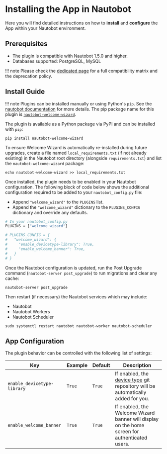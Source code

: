 # Installing the App in Nautobot

Here you will find detailed instructions on how to **install** and **configure** the App within your Nautobot environment.

## Prerequisites

- The plugin is compatible with Nautobot 1.5.0 and higher.
- Databases supported: PostgreSQL, MySQL

!!! note
    Please check the [dedicated page](compatibility_matrix.md) for a full compatibility matrix and the deprecation policy.

## Install Guide

!!! note
    Plugins can be installed manually or using Python's `pip`. See the [nautobot documentation](https://nautobot.readthedocs.io/en/latest/plugins/#install-the-package) for more details. The pip package name for this plugin is [`nautobot-welcome-wizard`](https://pypi.org/project/nautobot-welcome-wizard/).

The plugin is available as a Python package via PyPI and can be installed with `pip`:

```shell
pip install nautobot-welcome-wizard
```

To ensure Welcome Wizard is automatically re-installed during future upgrades, create a file named `local_requirements.txt` (if not already existing) in the Nautobot root directory (alongside `requirements.txt`) and list the `nautobot-welcome-wizard` package:

```shell
echo nautobot-welcome-wizard >> local_requirements.txt
```

Once installed, the plugin needs to be enabled in your Nautobot configuration. The following block of code below shows the additional configuration required to be added to your `nautobot_config.py` file:

- Append `"welcome_wizard"` to the `PLUGINS` list.
- Append the `"welcome_wizard"` dictionary to the `PLUGINS_CONFIG` dictionary and override any defaults.

```python
# In your nautobot_config.py
PLUGINS = ["welcome_wizard"]

# PLUGINS_CONFIG = {
#   "welcome_wizard": {
#     "enable_devicetype-library": True,
#     "enable_welcome_banner": True,
#   }
# }
```

Once the Nautobot configuration is updated, run the Post Upgrade command (`nautobot-server post_upgrade`) to run migrations and clear any cache:

```shell
nautobot-server post_upgrade
```

Then restart (if necessary) the Nautobot services which may include:

- Nautobot
- Nautobot Workers
- Nautobot Scheduler

```shell
sudo systemctl restart nautobot nautobot-worker nautobot-scheduler
```

## App Configuration

The plugin behavior can be controlled with the following list of settings:

| Key     | Example | Default | Description                          |
| ------- | ------ | -------- | ------------------------------------- |
| `enable_devicetype-library` | `True` | `True` | If enabled, the [device type](https://github.com/netbox-community/devicetype-library) git repository will be automatically added for you. |
| `enable_welcome_banner` | `True` | `True` | If enabled, the Welcome Wizard banner will display on the home screen for authenticated users. |
